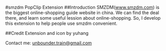 #smzdm PopClip Extension
##Introduction
SMZDM(www.smzdm.com) is the biggest online-shopping guide website in china. We can find the deal there, and learn some useful lession about online-shopping. So, I develop this extension to help people use smzdm convenient. 

##Credit
Extension and icon by yuhang

Contact me: unbounder.train@gmail.com
